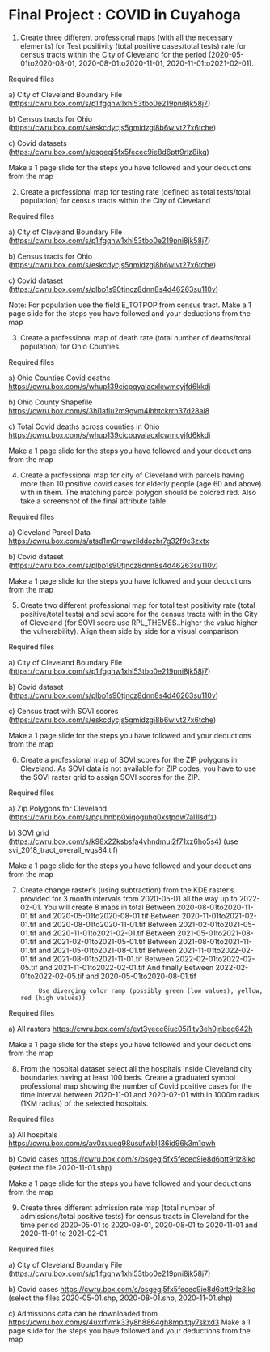 <h1>Final Project : COVID in Cuyahoga </h1>

1)	Create three different professional maps (with all the necessary elements) for Test positivity (total positive cases/total tests) rate for census tracts within the City of Cleveland for the period (2020-05-01to2020-08-01, 2020-08-01to2020-11-01, 2020-11-01to2021-02-01). 

Required files

a)  City of Cleveland Boundary File (https://cwru.box.com/s/p1lfgqhw1xhi53tbo0e219pni8jk58j7)

b)  Census tracts for Ohio (https://cwru.box.com/s/eskcdycjs5gmidzgi8b6wivt27x6tche)

c)  Covid datasets (https://cwru.box.com/s/osgegj5fx5fecec9ie8d6ptt9rlz8ikq)

Make a 1 page slide for the steps you have followed and your deductions from the map

2)	Create a professional map for testing rate (defined as total tests/total population) for census tracts within the City of Cleveland

Required files

a)  City of Cleveland Boundary File (https://cwru.box.com/s/p1lfgqhw1xhi53tbo0e219pni8jk58j7)

b)  Census tracts for Ohio (https://cwru.box.com/s/eskcdycjs5gmidzgi8b6wivt27x6tche)

c)  Covid dataset (https://cwru.box.com/s/plbp1s90tjncz8dnn8s4d46263su110v)

Note: For population use the field E_TOTPOP from census tract.
Make a 1 page slide for the steps you have followed and your deductions from the map
       
3)  Create a professional map of death rate (total number of deaths/total population) for Ohio Counties.

Required files

a)  Ohio Counties Covid deaths https://cwru.box.com/s/whup139cicpqyalacxlcwmcyjfd6kkdi

b) Ohio County Shapefile https://cwru.box.com/s/3hl1aflu2m9gvm4ihhtckrrh37d28ai8

c)  Total Covid deaths across counties in Ohio https://cwru.box.com/s/whup139cicpqyalacxlcwmcyjfd6kkdi

Make a 1 page slide for the steps you have followed and your deductions from the map

4) 	Create a professional map for city of Cleveland with parcels having more than 10 positive covid cases for   elderly people (age 60 and above) with in them. The matching parcel polygon should be colored red. Also take a screenshot of the final attribute table.

Required files

a)  Cleveland Parcel Data https://cwru.box.com/s/atsd1m0rrqwzilddozhr7g32f9c3zxtx

b) Covid dataset (https://cwru.box.com/s/plbp1s90tjncz8dnn8s4d46263su110v)

Make a 1 page slide for the steps you have followed and your deductions from the map
            
5)  Create two different professional map for total test positivity rate (total positive/total tests) and sovi score for the census tracts with in the City of Cleveland (for SOVI score use RPL_THEMES..higher the value higher the vulnerability). Align them side by side for a visual comparison 

Required files

a)  City of Cleveland Boundary File (https://cwru.box.com/s/p1lfgqhw1xhi53tbo0e219pni8jk58j7)

b) Covid dataset (https://cwru.box.com/s/plbp1s90tjncz8dnn8s4d46263su110v)

c) Census tract with SOVI scores (https://cwru.box.com/s/eskcdycjs5gmidzgi8b6wivt27x6tche)

Make a 1 page slide for the steps you have followed and your deductions from the map

6)  Create a professional map of SOVI scores for the ZIP polygons in Cleveland. As SOVI data is not available for ZIP codes, you have to use the SOVI raster grid to assign SOVI scores for the ZIP.

Required files

a)  Zip Polygons for Cleveland (https://cwru.box.com/s/pquhnbp0xiqoguhq0xstpdw7al1lsdfz)

b) SOVI grid (https://cwru.box.com/s/k98x22ksbsfa4vhndmui2f71xz6ho5s4)  (use svi_2018_tract_overall_wgs84.tif)

Make a 1 page slide for the steps you have followed and your deductions from the map

7)  Create change raster’s (using subtraction) from the KDE raster’s provided for 3 month intervals from 2020-05-01  all the way up to 2022-02-01. You will create 8 maps in total
             Between 2020-08-01to2020-11-01.tif and 2020-05-01to2020-08-01.tif
             Between 2020-11-01to2021-02-01.tif and 2020-08-01to2020-11-01.tif
             Between 2021-02-01to2021-05-01.tif and 2020-11-01to2021-02-01.tif
             Between 2021-05-01to2021-08-01.tif and 2021-02-01to2021-05-01.tif
             Between 2021-08-01to2021-11-01.tif and 2021-05-01to2021-08-01.tif
             Between 2021-11-01to2022-02-01.tif and 2021-08-01to2021-11-01.tif
             Between 2022-02-01to2022-02-05.tif and 2021-11-01to2022-02-01.tif
             And finally
             Between 2022-02-01to2022-02-05.tif and 2020-05-01to2020-08-01.tif

             Use diverging color ramp (possibly green (low values), yellow, red (high values))

Required files

a) All rasters https://cwru.box.com/s/eyt3yeec6iuc05i1ity3eh0jnbeq642h

Make a 1 page slide for the steps you have followed and your deductions from the map

8)  From the hospital dataset select all the hospitals inside Cleveland city boundaries having at least 100 beds. Create a graduated symbol professional map showing the number of Covid positive cases for the time interval between 2020-11-01 and 2020-02-01 with in 1000m radius (1KM radius) of the selected hospitals. 

Required files

a) All hospitals https://cwru.box.com/s/av0xuueq98usufwbljl36id96k3m1qwh

b) Covid cases https://cwru.box.com/s/osgegj5fx5fecec9ie8d6ptt9rlz8ikq  (select the file 2020-11-01.shp)

Make a 1 page slide for the steps you have followed and your deductions from the map

9) Create three different admission rate map (total number of admissions/total positive tests) for census tracts in Cleveland for the time period 2020-05-01 to 2020-08-01, 2020-08-01 to 2020-11-01 and 2020-11-01 to 2021-02-01. 

Required files

a) City of Cleveland Boundary File (https://cwru.box.com/s/p1lfgqhw1xhi53tbo0e219pni8jk58j7)

b) Covid cases https://cwru.box.com/s/osgegj5fx5fecec9ie8d6ptt9rlz8ikq  (select the files 2020-05-01.shp, 2020-08-01.shp, 2020-11-01.shp)

c) Admissions data can be downloaded from https://cwru.box.com/s/4uxrfvmk33y8h8864gh8mpitqy7skxd3
Make a 1 page slide for the steps you have followed and your deductions from the map




